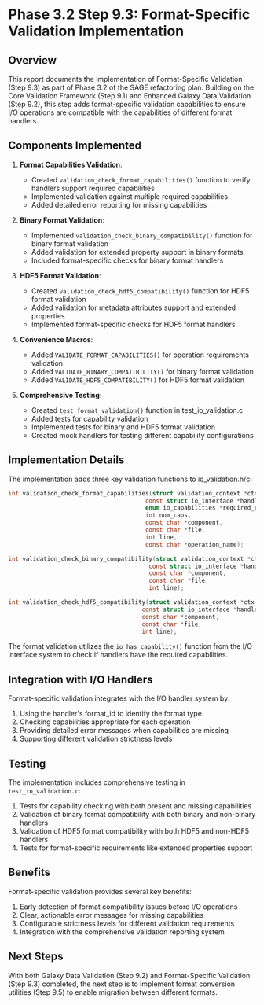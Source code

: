 # Phase 3.2 Step 9.3: Format-Specific Validation Implementation

## Overview

This report documents the implementation of Format-Specific Validation (Step 9.3) as part of Phase 3.2 of the SAGE refactoring plan. Building on the Core Validation Framework (Step 9.1) and Enhanced Galaxy Data Validation (Step 9.2), this step adds format-specific validation capabilities to ensure I/O operations are compatible with the capabilities of different format handlers.

## Components Implemented

1. **Format Capabilities Validation**:
   - Created `validation_check_format_capabilities()` function to verify handlers support required capabilities
   - Implemented validation against multiple required capabilities
   - Added detailed error reporting for missing capabilities

2. **Binary Format Validation**:
   - Implemented `validation_check_binary_compatibility()` function for binary format validation
   - Added validation for extended property support in binary formats
   - Included format-specific checks for binary format handlers

3. **HDF5 Format Validation**:
   - Created `validation_check_hdf5_compatibility()` function for HDF5 format validation
   - Added validation for metadata attributes support and extended properties
   - Implemented format-specific checks for HDF5 format handlers

4. **Convenience Macros**:
   - Added `VALIDATE_FORMAT_CAPABILITIES()` for operation requirements validation
   - Added `VALIDATE_BINARY_COMPATIBILITY()` for binary format validation
   - Added `VALIDATE_HDF5_COMPATIBILITY()` for HDF5 format validation

5. **Comprehensive Testing**:
   - Created `test_format_validation()` function in test_io_validation.c
   - Added tests for capability validation
   - Implemented tests for binary and HDF5 format validation
   - Created mock handlers for testing different capability configurations

## Implementation Details

The implementation adds three key validation functions to io_validation.h/c:

```c
int validation_check_format_capabilities(struct validation_context *ctx,
                                       const struct io_interface *handler,
                                       enum io_capabilities *required_caps,
                                       int num_caps,
                                       const char *component,
                                       const char *file,
                                       int line,
                                       const char *operation_name);

int validation_check_binary_compatibility(struct validation_context *ctx,
                                        const struct io_interface *handler,
                                        const char *component,
                                        const char *file,
                                        int line);

int validation_check_hdf5_compatibility(struct validation_context *ctx,
                                      const struct io_interface *handler,
                                      const char *component,
                                      const char *file,
                                      int line);
```

The format validation utilizes the `io_has_capability()` function from the I/O interface system to check if handlers have the required capabilities.

## Integration with I/O Handlers

Format-specific validation integrates with the I/O handler system by:

1. Using the handler's format_id to identify the format type
2. Checking capabilities appropriate for each operation
3. Providing detailed error messages when capabilities are missing
4. Supporting different validation strictness levels

## Testing

The implementation includes comprehensive testing in `test_io_validation.c`:

1. Tests for capability checking with both present and missing capabilities
2. Validation of binary format compatibility with both binary and non-binary handlers
3. Validation of HDF5 format compatibility with both HDF5 and non-HDF5 handlers
4. Tests for format-specific requirements like extended properties support

## Benefits

Format-specific validation provides several key benefits:

1. Early detection of format compatibility issues before I/O operations
2. Clear, actionable error messages for missing capabilities
3. Configurable strictness levels for different validation requirements
4. Integration with the comprehensive validation reporting system

## Next Steps

With both Galaxy Data Validation (Step 9.2) and Format-Specific Validation (Step 9.3) completed, the next step is to implement format conversion utilities (Step 9.5) to enable migration between different formats.